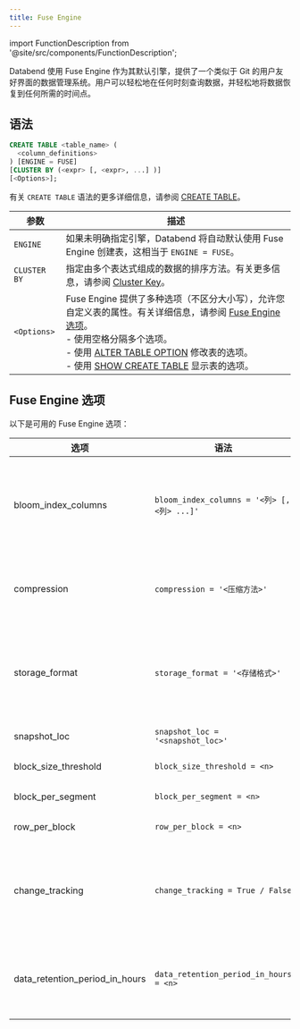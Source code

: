 ```yaml
---
title: Fuse Engine
---
```


import FunctionDescription from '@site/src/components/FunctionDescription';

<FunctionDescription description="引入或更新于：v1.2.617"/>

Databend 使用 Fuse Engine 作为其默认引擎，提供了一个类似于 Git 的用户友好界面的数据管理系统。用户可以轻松地在任何时刻查询数据，并轻松地将数据恢复到任何所需的时间点。

## 语法

```sql
CREATE TABLE <table_name> (
  <column_definitions>
) [ENGINE = FUSE]
[CLUSTER BY (<expr> [, <expr>, ...] )]
[<Options>];
```

有关 `CREATE TABLE` 语法的更多详细信息，请参阅 [CREATE TABLE](../../10-sql-commands/00-ddl/01-table/10-ddl-create-table.md)。

| 参数         | 描述                                                                                                                                                                                                                                                                                                                                                                                                                                                               |
| ------------ | ------------------------------------------------------------------------------------------------------------------------------------------------------------------------------------------------------------------------------------------------------------------------------------------------------------------------------------------------------------------------------------------------------------------------------------------------------------------------- |
| `ENGINE`     | 如果未明确指定引擎，Databend 将自动默认使用 Fuse Engine 创建表，这相当于 `ENGINE = FUSE`。                                                                                                                                                                                                                                                                                                                                                                          |
| `CLUSTER BY` | 指定由多个表达式组成的数据的排序方法。有关更多信息，请参阅 [Cluster Key](/guides/performance/cluster-key)。                                                                                                                                                                                                                                                                                                                                                    |
| `<Options>`  | Fuse Engine 提供了多种选项（不区分大小写），允许您自定义表的属性。有关详细信息，请参阅 [Fuse Engine 选项](#fuse-engine-options)。<br/>- 使用空格分隔多个选项。<br/>- 使用 [ALTER TABLE OPTION](../../10-sql-commands/00-ddl/01-table/90-alter-table-option.md) 修改表的选项。<br/>- 使用 [SHOW CREATE TABLE](../../10-sql-commands/00-ddl/01-table/show-create-table.md) 显示表的选项。 |

## Fuse Engine 选项

以下是可用的 Fuse Engine 选项：

| 选项                          | 语法                                                | 描述                                                                                                                                                                                                                                                                                                                                                                                     |
| ------------------------------ | --------------------------------------------------- | --------------------------------------------------------------------------------------------------------------------------------------------------------------------------------------------------------------------------------------------------------------------------------------------------------------------------------------------------------------------------------------- |
| bloom_index_columns            | `bloom_index_columns = '<列> [, <列> ...]'`         | 指定用于布隆索引的列。这些列的数据类型可以是 Map、Number、String、Date 或 Timestamp。如果未指定特定列，则默认在所有支持的列上创建布隆索引。`bloom_index_columns=''` 会禁用布隆索引。                                                                                                                                                        |
| compression                    | `compression = '<压缩方法>'`                        | 指定引擎的压缩方法。压缩选项包括 lz4、zstd、snappy 或 none。在对象存储中，压缩方法默认为 zstd，在文件系统（fs）存储中默认为 lz4。                                                                                                                                                                                                 |
| storage_format                 | `storage_format = '<存储格式>'`                     | 指定数据的存储方式。默认情况下，storage_format 设置为 **Parquet**，它提供了高压缩率，非常适合云原生对象存储。此外，还支持实验性的 **Native** 格式，优化了文件系统等存储设备的内存复制开销。                                                                                   |
| snapshot_loc                   | `snapshot_loc = '<snapshot_loc>'`                   | 指定一个字符串格式的位置参数，允许轻松共享表而无需复制数据。                                                                                                                                                                                                                                                                                    |
| block_size_threshold           | `block_size_threshold = <n>`                        | 指定块的最大大小（以字节为单位）。默认为 104,857,600 字节。                                                                                                                                                                                                                                                                               |
| block_per_segment              | `block_per_segment = <n>`                           | 指定一个段中的最大块数。默认为 1,000。                                                                                                                                                                                                                                                                                                     |
| row_per_block                  | `row_per_block = <n>`                               | 指定一个文件中的最大行数。默认为 1,000,000。                                                                                                                                                                                                                                                                                                  |
| change_tracking                | `change_tracking = True / False`                    | 在 Fuse Engine 中将此选项设置为 `True` 可以跟踪表的更改。<br/>为表创建流会自动将 `change_tracking` 设置为 `True`，并向表中引入额外的隐藏列作为更改跟踪元数据。有关更多信息，请参阅 [流的工作原理](/guides/load-data/continuous-data-pipelines/stream#how-stream-works)。     |
| data_retention_period_in_hours | `data_retention_period_in_hours = <n>`              | 指定表数据的保留小时数。最小值为 1 小时。最大值由 [databend-query.toml](https://github.com/databendlabs/databend/blob/main/scripts/distribution/configs/databend-query.toml) 配置文件中的 `data_retention_time_in_days_max` 设置定义，如果未指定，则默认为 2,160 小时（90 天 x 24 小时）。 |